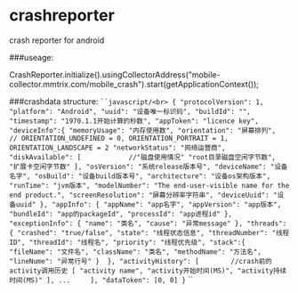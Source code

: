 # crashreporter

crash reporter for android


###useage: 

CrashReporter.initialize().usingCollectorAddress("mobile-collector.mmtrix.com/mobile_crash").start(getApplicationContext());

###crashdata structure:
` ``javascript/<br>
{
    "protocolVersion": 1,
    "platform": "Android",
    "uuid": "设备唯一标识码",
    "buildId": "",
    "timestamp": "1970.1.1开始计算的秒数",
    "appToken": "licence key",
    "deviceInfo":{
                     "memoryUsage": "内存使用数",
                     "orientation": "屏幕排列",    // ORIENTATION_UNDEFINED = 0, ORIENTATION_PORTRAIT = 1, ORIENTATION_LANDSCAPE = 2
                     "networkStatus": "网络运营商",
                     "diskAvailable": [            //"磁盘使用情况"
                                          "root目录磁盘空闲字节数",
                                          "扩展卡空闲字节数"
                                      ],
                     "osVersion": "系统release版本号",
                     "deviceName": "设备名字",
                     "osBuild": "设备build版本号",
                     "architecture": "设备os架构版本",
                     "runTime": "jvm版本",
                     "modelNumber": "The end-user-visible name for the end product.",
                     "screenResolution": "屏幕分辨率字符串",
                     "deviceUuid": "设备uuid"
                 },
    "appInfo": {
                   "appName": "app名字",
                   "appVersion": "app版本",
                   "bundleId": "app的packageId",
                   "processId": "app进程id"
               },
    "exceptionInfo": {
                         "name": "类名",
                         "cause": "异常message"
                     },
    "threads": {
                   "crashed": "true/false",
                   "state": "线程状态信息",
                   "threadNumber": "线程ID",
                   "threadId": "线程名",
                   "priority": "线程优先级",
                   "stack":{
                               "fileName": "文件名",
                               "className": "类名",
                               "methodName": "方法名",
                               "lineNume": "异常行号"
                           } 
               },
    "activityHistory": [        //crash前的activity调用历史
                           [
                               "activity name",
                               "activity开始时间(MS)",
                               "activity持续时间(MS)"
                           ],
                           ...    
                       ],
    "dataToken": [0, 0]
}
` ``
